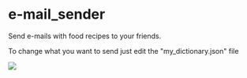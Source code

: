 # e-mail_sender
Send e-mails with food recipes to your friends.

To change what you want to send just edit the "my_dictionary.json" file

<img src="https://imgur.com/a/VLx2jRp">
